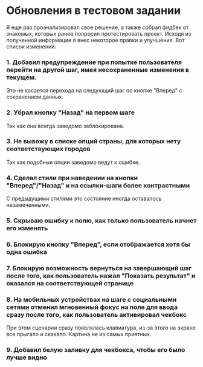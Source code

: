 # Обновления в тестовом задании

Я еще раз проанализировал свое решение, а также собрал фидбек от знакомых, которых ранее попросил протестировать проект. Исходя из полученной информации я внес некоторое правки и улучшения. Вот список изменений:

### 1. Добавил предупреждение при попытке пользователя перейти на другой шаг, имея несохраненные изменения в текущем.

Это не касается перехода на следующий шаг по кнопке "Вперед" с сохранением данных.

### 2. Убрал кнопку "Назад" на первом шаге

Так как она всегда заведомо заблокирована.

### 3. Не вывожу в списке опций страны, для которых нету соответствующих городов

Так как подобные опции заведомо ведут к ошибке.

### 4. Сделал стили при наведении на кнопки "Вперед"/"Назад" и на ссылки-шаги более контрастными

С предыдущими стилями это состояние иногда оставалось незамеченными.

### 5. Скрываю ошибку к полю, как только пользователь начнет его изменять

### 6. Блокирую кнопку "Вперед", если отображается хотя бы одна ошибка

### 7. Блокирую возможность вернуться на завершающий шаг после того, как пользователь нажал "Показать результат" и оказался на соответствующей странице

### 8. На мобильных устройствах на шаге с социальными сетями отменил мгновенный фокус на поле для ввода сразу после того, как пользователь активировал чекбокс

При этом сценарии сразу появлялась клавиатура, из-за этого на экране все прыгало и скакало. Картина не из самых приятных.

### 9. Добавил белую заливку для чекбокса, чтобы его было лучше видно
